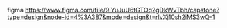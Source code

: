 
figma
https://www.figma.com/file/9lYuJuU6tGTOq2gDkWvTbh/capstone?type=design&node-id=4%3A387&mode=design&t=rlvXj10sh2iMS3wQ-1


